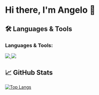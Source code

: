 # Hi there, I'm Angelo 👋

## 🛠 Languages & Tools
<h3 align="left">Languages & Tools:</h3>
<p align="left">
  <a href="https://www.python.org/">
    <img src="https://img.shields.io/badge/-Python-3776AB?style=for-the-badge&logo=python&logoColor=white"/>
  </a>
  <a href="https://reactjs.org/">
    <img src="https://img.shields.io/badge/-React-20232A?style=for-the-badge&logo=react&logoColor=61DAFB"/>
  </a>
  <!-- Add more icons similarly -->
</p>

## 📈 GitHub Stats
[![Top Langs](https://github-readme-stats.vercel.app/api/top-langs/?username=Angelo0008&layout=compact)](https://github.com/anuraghazra/github-readme-stats)

